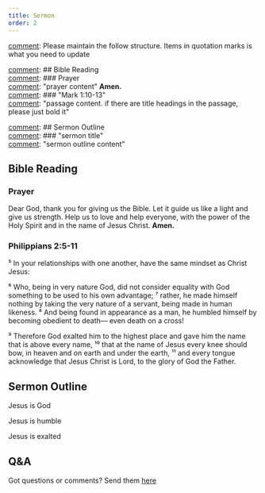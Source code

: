 ```yaml
---
title: Sermon 
order: 2
---
```


[comment]: Please maintain the follow structure. Items in quotation marks is what you need to update

[comment]: ## Bible Reading  
[comment]: ### Prayer  
[comment]: "prayer content"  **Amen.**  
[comment]:  ### "Mark 1:10-13"  
[comment]: "passage content. if there are title headings in the passage, please just bold it"  

[comment]: ## Sermon Outline  
[comment]: ### "sermon title"  
[comment]: "sermon outline content"  

[comment]: ------------------------------------------------------------------------------------

## Bible Reading

### Prayer
Dear God, thank you for giving us the Bible. Let it guide us like a light and give us strength. Help us to love and help everyone, with the power of the Holy Spirit and in the name of Jesus Christ. **Amen.**

### Philippians 2:5-11
⁵ In your relationships with one another, have the same mindset as Christ Jesus:

⁶ Who, being in very nature God,
did not consider equality with God something to be used to his own advantage;
⁷ rather, he made himself nothing
by taking the very nature of a servant,
being made in human likeness.
⁸ And being found in appearance as a man,
he humbled himself
by becoming obedient to death—
even death on a cross!

⁹ Therefore God exalted him to the highest place
and gave him the name that is above every name,
¹⁰ that at the name of Jesus every knee should bow,
in heaven and on earth and under the earth,
¹¹ and every tongue acknowledge that Jesus Christ is Lord,
to the glory of God the Father.



## Sermon Outline

Jesus is God

Jesus is humble

Jesus is exalted


## Q&A
Got questions or comments? Send them [here](https://tinyurl.com/SGHACQuestionsAnswers)
